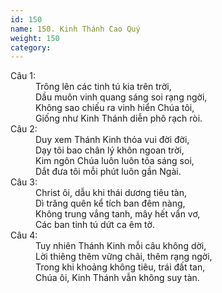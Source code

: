 ```yaml
---
id: 150
name: 150. Kinh Thánh Cao Quý
weight: 150
category: 
---
```

<dl><dt>Câu 1:</dt><dd data-verse="1">Trông lên các tinh tú kia trên trời, <br/>Dầu muôn vinh quang sáng soi rạng ngời, <br/>Không sao chiếu ra vinh hiển Chúa tôi, <br/>Giống như Kinh Thánh diễn phô rạch ròi. </dd><dt>Câu 2:</dt><dd data-verse="2">Duy xem Thánh Kinh thỏa vui đời đời, <br/>Dạy tôi bao chân lý khôn ngoan trời, <br/>Kim ngôn Chúa luôn luôn tỏa sáng soi, <br/>Dắt đưa tôi mỗi phút luôn gần Ngài. </dd><dt>Câu 3:</dt><dd data-verse="3">Christ ôi, dẫu khi thái dương tiêu tàn, <br/>Dì trăng quên kể tích ban đêm nàng, <br/>Không trung vắng tanh, mây hết vẩn vơ, <br/>Các ban tinh tú dứt ca êm tờ. </dd><dt>Câu 4:</dt><dd data-verse="4">Tuy nhiên Thánh Kinh mỗi câu không dời, <br/>Lời thiêng thêm vững chãi, thêm rạng ngời, <br/>Trong khi khoảng không tiêu, trái đất tan, <br/>Chúa ôi, Kinh Thánh vẫn không suy tàn. </dd></dl>
